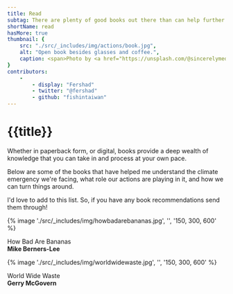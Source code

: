 ```yaml
---
title: Read
subtag: There are plenty of good books out there than can help further your knowledge about climate issues and ways you can make a difference.
shortName: read
hasMore: true
thumbnail: { 
    src: "./src/_includes/img/actions/book.jpg", 
    alt: "Open book besides glasses and coffee.",
    caption: <span>Photo by <a href="https://unsplash.com/@sincerelymedia?utm_source=unsplash&amp;utm_medium=referral&amp;utm_content=creditCopyText">Sincerely Media</a> on <a href="https://unsplash.com/s/photos/read?utm_source=unsplash&amp;utm_medium=referral&amp;utm_content=creditCopyText">Unsplash</a></span>
}
contributors:
    - 
        - display: "Fershad"
        - twitter: "@fershad"
        - github: "fishintaiwan"
---
```

# {{title}}
Whether in paperback form, or digital, books provide a deep wealth of knowledge that you can take in and process at your own pace.

Below are some of the books that have helped me understand the climate emergency we're facing, what role our actions are playing in it, and how we can turn things around.

I'd love to add to this list. So, if you have any book recommendations send them through! 

<div class="action-grid auto-grid">
<div class="card book">
{% image './src/_includes/img/howbadarebananas.jpg', '', '150, 300, 600' %}
<div class="card--content">
<p>How Bad Are Bananas <br><strong>Mike Berners-Lee</strong></p>
</div>
</div>
<div class="card book">
{% image './src/_includes/img/worldwidewaste.jpg', '', '150, 300, 600' %}
<div class="card--content">
<p>World Wide Waste <br><strong>Gerry McGovern</strong></p>
</div>
</div>

</div>